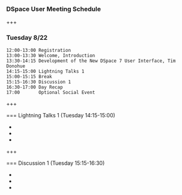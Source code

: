 ### DSpace User Meeting Schedule

+++

### Tuesday 8/22

```
12:00-13:00 Registration
13:00-13:30 Welcome, Introduction
13:30-14:15 Development of the New DSpace 7 User Interface, Tim Donohue
14:15-15:00 Lightning Talks 1
15:00-15:15 Break
15:15-16:30 Discussion 1
16:30-17:00 Day Recap
17:00       Optional Social Event
```
+++

=== Lightning Talks 1 (Tuesday 14:15-15:00)

* 
* 
* 

+++

=== Discussion 1 (Tuesday 15:15-16:30)

* 
* 
* 
